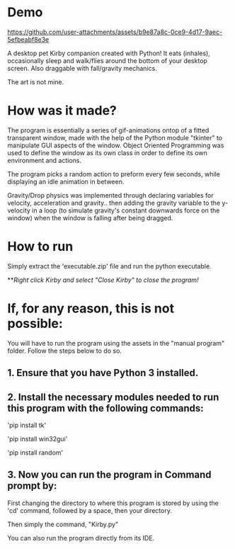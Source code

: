 # Demo



https://github.com/user-attachments/assets/b9e87a8c-0ce9-4d17-9aec-5efbeabf8e3e







A desktop pet Kirby companion created with Python! It eats (inhales), occasionally sleep and walk/flies around the bottom of your desktop screen.
Also draggable with fall/gravity mechanics.

The art is not mine. 

# How was it made?
The program is essentially a series of gif-animations ontop of a fitted transparent window, made with the help of the Python module "tkinter" to manipulate GUI aspects of the window. Object Oriented Programming was used to define the window as its own class in order to define its own environment and actions. 

The program picks a random action to preform every few seconds, while displaying an idle animation in between. 

Gravity/Drop physics was implemented through declaring variables for velocity, acceleration and gravity.. then adding the gravity variable to the y-velocity in a loop (to simulate gravity's constant downwards force on the window) when the window is falling after being dragged.



# How to run
Simply extract the 'executable.zip' file and run the python executable.

***Right click Kirby and select "Close Kirby" to close the program!*

# If, for any reason, this is not possible:

You will have to run the program using the assets in the "manual program" folder. Follow the steps below to do so.

## 1. Ensure that you have Python 3 installed.

## 2. Install the necessary modules needed to run this program with the following commands:

'pip install tk'

'pip install win32gui'

'pip install random'

## 3. Now you can run the program in Command prompt by:

First changing the directory to where this program is stored by using the 'cd' command, followed by a space, then your directory.

Then simply the command, "Kirby.py"

You can also run the program directly from its IDE.
